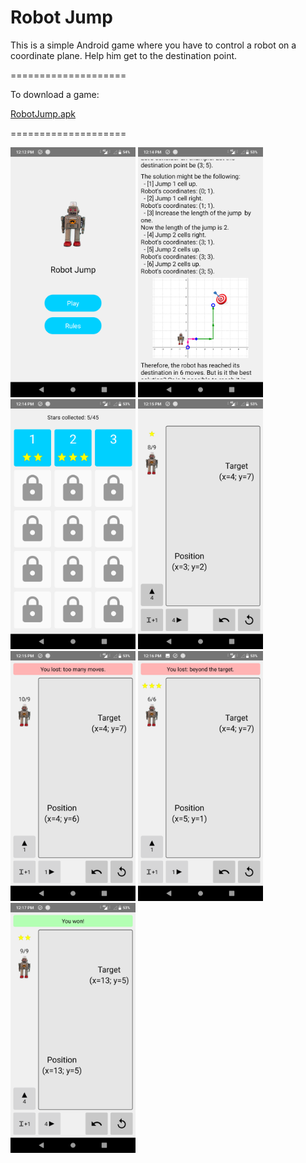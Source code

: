 Robot Jump
==========

This is a simple Android game where you have to control a robot
on a coordinate plane. Help him get to the destination point.


====================

To download a game:

[RobotJump.apk](/myRelease/RobotJump.apk?raw=1)

\====================



<p float="left">
  <img src="/myRelease/Screenshot_01.png" width="200" />
  <img src="/myRelease/Screenshot_02.png" width="200" />
  <img src="/myRelease/Screenshot_03.png" width="200" />
  <img src="/myRelease/Screenshot_04.png" width="200" />
  <img src="/myRelease/Screenshot_05.png" width="200" />
  <img src="/myRelease/Screenshot_06.png" width="200" />
  <img src="/myRelease/Screenshot_07.png" width="200" />
</p>
